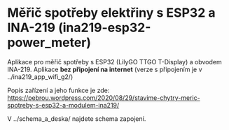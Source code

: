# Měřič spotřeby elektřiny s ESP32 a INA-219 (ina219-esp32-power_meter)

Aplikace pro měřič spotřeby s ESP32 (LilyGO TTGO T-Display) a obvodem INA-219.
Aplikace **bez připojení na internet**
(verze s připojením je v ../ina219_app_wifi_g2/)

Popis zařízení a jeho funkce je zde: https://pebrou.wordpress.com/2020/08/29/stavime-chytry-meric-spotreby-s-esp32-a-modulem-ina219/

V ../schema_a_deska/ najdete schema zapojení.
